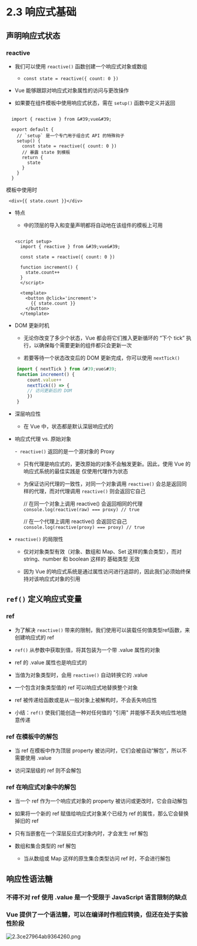# 2.3 响应式基础

## 声明响应式状态

### reactive

- 我们可以使用 `reactive()` 函数创建一个响应式对象或数组

	- `const state = reactive({ count: 0 })`

- Vue 能够跟踪对响应式对象属性的访问与更改操作

- 如果要在组件模板中使用响应式状态，需在 `setup()` 函数中定义并返回

```vue

  import { reactive } from &#39;vue&#39;
  
  export default {
    // `setup` 是一个专门用于组合式 API 的特殊钩子
    setup() {
      const state = reactive({ count: 0 })
      // 暴露 state 到模板
      return {
        state
      }
    }
  }
```
  
  模板中使用时
  
 ` <div>{{ state.count }}</div>`
- 特点

	-  中的顶层的导入和变量声明都将自动地在该组件的模板上可用

	```vue

  <script setup>
	  import { reactive } from &#39;vue&#39;
	  
	  const state = reactive({ count: 0 })
	  
	  function increment() {
	    state.count++
	  }
	  </script>
	  
	  <template>
	    <button @click='increment'>
	      {{ state.count }}
	    </button>
	  </template>
	```
- DOM 更新时机

	- 无论你改变了多少个状态，Vue 都会将它们推入更新循环的 “下个 tick” 执行，以确保每个需要更新的组件都只会更新一次

	- 若要等待一个状态改变后的 DOM 更新完成，你可以使用 `nextTick()`

```js
	import { nextTick } from &#39;vue&#39;
	function increment() {
		count.value++
		nextTick(() => {
		// 访问更新后的 DOM
		})
	}
```
- 深层响应性

	- 在 Vue 中，状态都是默认深层响应式的

- 响应式代理 vs. 原始对象

	-` reactive()` 返回的是一个源对象的 Proxy

	- 只有代理是响应式的，更改原始的对象不会触发更新。因此，使用 Vue 的响应式系统的最佳实践是 仅使用代理作为状态

	- 为保证访问代理的一致性，对同一个对象调用 `reactive()` 会总是返回同样的代理，而对代理调用 `reactive()` 则会返回它自己

	  // 在同一个对象上调用 reactive() 会返回相同的代理
	 ` console.log(reactive(raw) === proxy) // true`
	  
	  // 在一个代理上调用 reactive() 会返回它自己
	 ` console.log(reactive(proxy) === proxy) // true`
- `reactive()` 的局限性

	- 仅对对象类型有效（对象、数组和 Map、Set 这样的集合类型），而对 string、number 和 boolean 这样的 基础类型 无效

	- 因为 Vue 的响应式系统是通过属性访问进行追踪的，因此我们必须始终保持对该响应式对象的引用

## `ref()` 定义响应式变量

### ref

- 为了解决 `reactive()` 带来的限制，我们使用可以装载任何值类型ref函数，来创建响应式的 ref

- `ref()` 从参数中获取到值，将其包装为一个带 .value 属性的对象

- ref 的 .value 属性也是响应式的

- 当值为对象类型时，会用 `reactive()` 自动转换它的 .value

- 一个包含对象类型值的 ref 可以响应式地替换整个对象

- ref 被传递给函数或是从一般对象上被解构时，不会丢失响应性

- 小结：`ref()` 使我们能创造一种对任何值的 "引用" 并能够不丢失响应性地随意传递

### ref 在模板中的解包

- 当 ref 在模板中作为顶层 property 被访问时，它们会被自动“解包”，所以不需要使用 .value

- 访问深层级的 ref 则不会解包

### ref 在响应式对象中的解包

- 当一个 ref 作为一个响应式对象的 property 被访问或更改时，它会自动解包

- 如果将一个新的 ref 赋值给响应式对象某个已经为 ref 的属性，那么它会替换掉旧的 ref

- 只有当嵌套在一个深层反应式对象内时，才会发生 ref 解包

- 数组和集合类型的 ref 解包

	- 当从数组或 Map 这样的原生集合类型访问 ref 时，不会进行解包

## 响应性语法糖

### 不得不对 ref 使用 .value 是一个受限于 JavaScript 语言限制的缺点

### Vue 提供了一个语法糖，可以在编译时作相应转换，但还在处于实验性阶段


![2.3ce27964ab9364260.png](https://img.picgo.net/2024/02/10/2.3ce27964ab9364260.png)